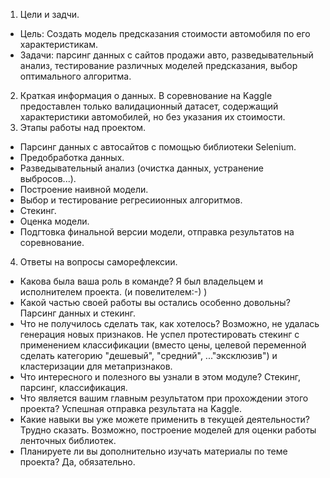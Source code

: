 1. Цели и задчи. 
- Цель: Создать модель предсказания стоимости автомобиля по его характеристикам. 
- Задачи: парсинг данных с сайтов продажи авто, разведывательный анализ, тестирование различных моделей предсказания, выбор оптимального алгоритма.
2. Краткая информация о данных. В соревнование на Kaggle предоставлен только валидационный датасет, содержащий характеристики автомобилей, но без указания их стоимости.
3. Этапы работы над проектом.
- Парсинг данных с автосайтов с помощью библиотеки Selenium.
- Предобработка данных.
- Разведывательный анализ (очистка данных, устранение выбросов...).
- Построение наивной модели.
- Выбор и тестирование регресиионных алгоритмов.
- Стекинг.
- Оценка модели.
- Подгтовка финальной версии модели, отправка результатов на соревнование.
4. Ответы на вопросы саморефлексии.
- Какова была ваша роль в команде? Я был владельцем и исполнителем проекта. (и повелителем:-) )
- Какой частью своей работы вы остались особенно довольны? Парсинг данных и стекинг.
- Что не получилось сделать так, как хотелось? Возможно, не удалась генерация новых признаков. Не успел протестировать стекинг с применением классификации (вместо цены, целевой переменной сделать категорию "дешевый", "средний", ..."эксклюзив") и кластеризации для метапризнаков.
- Что интересного и полезного вы узнали в этом модуле? Стекинг, парсинг, классификация.
- Что является вашим главным результатом при прохождении этого проекта? Успешная отправка результата на Kaggle.
- Какие навыки вы уже можете применить в текущей деятельности? Трудно сказать. Возможно, построение моделей для оценки работы ленточных библиотек.
- Планируете ли вы дополнительно изучать материалы по теме проекта? Да, обязательно.
